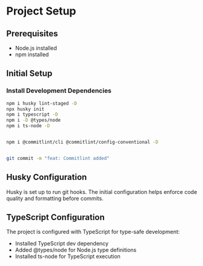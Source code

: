 # Project Setup

## Prerequisites
- Node.js installed
- npm installed

## Initial Setup

### Install Development Dependencies
```bash
npm i husky lint-staged -D
npx husky init
npm i typescript -D
npm i -D @types/node
npm i ts-node -D


npm i @commitlint/cli @commitlint/config-conventional -D


git commit -m "feat: Commitlint added"
```

## Husky Configuration
Husky is set up to run git hooks. The initial configuration helps enforce code quality and formatting before commits.

## TypeScript Configuration
The project is configured with TypeScript for type-safe development:
- Installed TypeScript dev dependency
- Added @types/node for Node.js type definitions
- Installed ts-node for TypeScript execution

